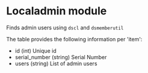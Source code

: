 Localadmin module
=================

Finds admin users using `dscl` and `dsmemberutil`

The table provides the following information per 'item':

* id (int) Unique id
* serial_number (string) Serial Number
* users (string) List of admin users	   

